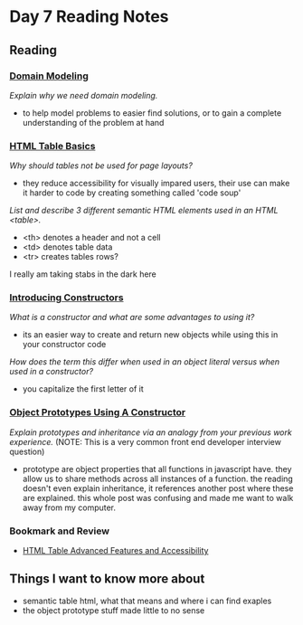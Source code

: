 # Day 7 Reading Notes

## Reading

### [Domain Modeling](https://github.com/codefellows/domain_modeling#domain-modeling)

_Explain why we need domain modeling._

- to help model problems to easier find solutions, or to gain a complete understanding of the problem at hand

### [HTML Table Basics](https://developer.mozilla.org/en-US/docs/Learn/HTML/Tables/Basics)

_Why should tables not be used for page layouts?_

- they reduce accessibility for visually impared users, their use can make it harder to code by creating something called 'code soup'

_List and describe 3 different semantic HTML elements used in an HTML \<table>._

- \<th> denotes a header and not a cell
- \<td> denotes table data
- \<tr> creates tables rows?

I really am taking stabs in the dark here

### [Introducing Constructors](https://developer.mozilla.org/en-US/docs/Learn/JavaScript/Objects/Basics#introducing_constructors)

_What is a constructor and what are some advantages to using it?_

- its an easier way to create and return new objects while using this in your constructor code

_How does the term this differ when used in an object literal versus when used in a constructor?_

- you capitalize the first letter of it

### [Object Prototypes Using A Constructor](https://ui.dev/beginners-guide-to-javascript-prototype)

_Explain prototypes and inheritance via an analogy from your previous work experience._
(NOTE: This is a very common front end developer interview question)

- prototype are object properties that all functions in javascript have. they allow us to share methods across all instances of a function. the reading doesn't even explain inheritance, it references another post where these are explained. this whole post was confusing and made me want to walk away from my computer.

### Bookmark and Review

- [HTML Table Advanced Features and Accessibility](https://developer.mozilla.org/en-US/docs/Learn/HTML/Tables/Advanced)

## Things I want to know more about

- semantic table html, what that means and where i can find exaples
- the object prototype stuff made little to no sense